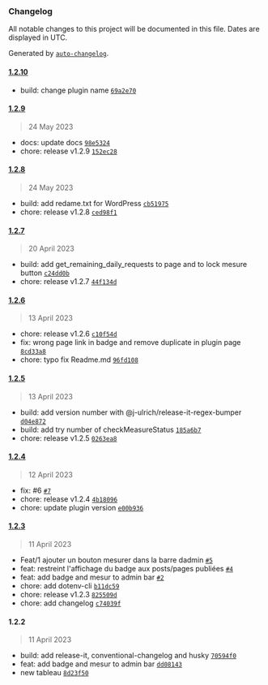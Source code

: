 ### Changelog

All notable changes to this project will be documented in this file. Dates are displayed in UTC.

Generated by [`auto-changelog`](https://github.com/CookPete/auto-changelog).

#### [1.2.10](https://github.com/hrenaud/wordpress-plugin-ecoindex-badge/compare/1.2.9...1.2.10)

- build: change plugin name [`69a2e70`](https://github.com/hrenaud/wordpress-plugin-ecoindex-badge/commit/69a2e70fc61cba8440300a0a4be2c2d7eb279a1c)

#### [1.2.9](https://github.com/hrenaud/wordpress-plugin-ecoindex-badge/compare/1.2.8...1.2.9)

> 24 May 2023

- docs: update docs [`98e5324`](https://github.com/hrenaud/wordpress-plugin-ecoindex-badge/commit/98e5324d1b6d07c78171089c08464101fc89f464)
- chore: release v1.2.9 [`152ec28`](https://github.com/hrenaud/wordpress-plugin-ecoindex-badge/commit/152ec28ebc41e6fd95d3bc47fd2b818f9ededd78)

#### [1.2.8](https://github.com/hrenaud/wordpress-plugin-ecoindex-badge/compare/1.2.7...1.2.8)

> 24 May 2023

- build: add redame.txt for WordPress [`cb51975`](https://github.com/hrenaud/wordpress-plugin-ecoindex-badge/commit/cb51975063b4dd5ccea48f854bdeba1e0cb8fdf0)
- chore: release v1.2.8 [`ced98f1`](https://github.com/hrenaud/wordpress-plugin-ecoindex-badge/commit/ced98f12f1b1610e96c9c3f49165f215430327b3)

#### [1.2.7](https://github.com/hrenaud/wordpress-plugin-ecoindex-badge/compare/1.2.6...1.2.7)

> 20 April 2023

- build: add get_remaining_daily_requests to page and to lock mesure button [`c24dd0b`](https://github.com/hrenaud/wordpress-plugin-ecoindex-badge/commit/c24dd0b3008965715fc6917aa617bbc38ff824df)
- chore: release v1.2.7 [`44f134d`](https://github.com/hrenaud/wordpress-plugin-ecoindex-badge/commit/44f134d9341de19fa026c527525c585d53b0ebe1)

#### [1.2.6](https://github.com/hrenaud/wordpress-plugin-ecoindex-badge/compare/1.2.5...1.2.6)

> 13 April 2023

- chore: release v1.2.6 [`c10f54d`](https://github.com/hrenaud/wordpress-plugin-ecoindex-badge/commit/c10f54d9aa92304f0cf99eb4ba636d5a61768b80)
- fix: wrong page link in badge and remove duplicate in plugin page [`8cd33a8`](https://github.com/hrenaud/wordpress-plugin-ecoindex-badge/commit/8cd33a850e5b9ce99f69734ddf84f92653a69be3)
- chore: typo fix Readme.md [`96fd108`](https://github.com/hrenaud/wordpress-plugin-ecoindex-badge/commit/96fd10821d7afb8a52391a6538bcc232df339f76)

#### [1.2.5](https://github.com/hrenaud/wordpress-plugin-ecoindex-badge/compare/1.2.4...1.2.5)

> 13 April 2023

- build: add version number with @j-ulrich/release-it-regex-bumper [`d04e872`](https://github.com/hrenaud/wordpress-plugin-ecoindex-badge/commit/d04e872b77fac53c72c81a7f29f936c5728b7088)
- build: add try number of checkMeasureStatus [`185a6b7`](https://github.com/hrenaud/wordpress-plugin-ecoindex-badge/commit/185a6b73022771983ae8d268feb3b93220217a28)
- chore: release v1.2.5 [`0263ea8`](https://github.com/hrenaud/wordpress-plugin-ecoindex-badge/commit/0263ea882fb19247ac961a82993db539159d420e)

#### [1.2.4](https://github.com/hrenaud/wordpress-plugin-ecoindex-badge/compare/1.2.3...1.2.4)

> 12 April 2023

- fix:  #6 [`#7`](https://github.com/hrenaud/wordpress-plugin-ecoindex-badge/pull/7)
- chore: release v1.2.4 [`4b18096`](https://github.com/hrenaud/wordpress-plugin-ecoindex-badge/commit/4b180963c7e90c9552a9ab94285c3f73e6cebb5a)
- chore: update plugin version [`e00b936`](https://github.com/hrenaud/wordpress-plugin-ecoindex-badge/commit/e00b9366421093f7478b3ac301255886af91c652)

#### [1.2.3](https://github.com/hrenaud/wordpress-plugin-ecoindex-badge/compare/1.2.2...1.2.3)

> 11 April 2023

- Feat/1 ajouter un bouton mesurer dans la barre dadmin [`#5`](https://github.com/hrenaud/wordpress-plugin-ecoindex-badge/pull/5)
- feat: restreint l'affichage du badge aux posts/pages publiées [`#4`](https://github.com/hrenaud/wordpress-plugin-ecoindex-badge/pull/4)
- feat: add badge and mesur to admin bar [`#2`](https://github.com/hrenaud/wordpress-plugin-ecoindex-badge/pull/2)
- chore: add dotenv-cli [`b11dc59`](https://github.com/hrenaud/wordpress-plugin-ecoindex-badge/commit/b11dc5904c7db0398ca64c0aa183baa10405aaac)
- chore: release v1.2.3 [`825509d`](https://github.com/hrenaud/wordpress-plugin-ecoindex-badge/commit/825509ddb125c2141a87b73c8416e779ba374209)
- chore: add changelog [`c74039f`](https://github.com/hrenaud/wordpress-plugin-ecoindex-badge/commit/c74039f015ee63c2c4989eb95fbfa16ca3082c82)

#### 1.2.2

> 11 April 2023

- build: add release-it, conventional-changelog and husky [`70594f0`](https://github.com/hrenaud/wordpress-plugin-ecoindex-badge/commit/70594f0298e94f3fd77a3c0cacf26d6b38a42b39)
- feat: add badge and mesur to admin bar [`dd08143`](https://github.com/hrenaud/wordpress-plugin-ecoindex-badge/commit/dd08143ce3b0b3dccdf0b1d9094bf409d927ba52)
- new tableau [`8d23f50`](https://github.com/hrenaud/wordpress-plugin-ecoindex-badge/commit/8d23f50b47b159cda59ae44998b938e45d37d51f)
